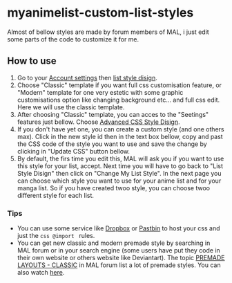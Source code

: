 # myanimelist-custom-list-styles
Almost of bellow styles are made by forum members of MAL, i just edit some parts of the code to customize it for me.

## How to use

1. Go to your [Account settings](http://myanimelist.net/editprofile.php?go=myoptions) then [list style disign](http://myanimelist.net/ownlist/style).
2. Choose "Classic" template if you want full css customisation feature, or "Modern" template for one very estetic with some graphic customisations option like changing background etc... and full css edit. Here we will use the classic template.
3. After choosing "Classic" template, you can acces to the "Seetings" features just bellow. Choose [Advanced CSS Style Disign](http://myanimelist.net/editprofile.php?go=stylepref&do=cssadv).
4. If you don't have yet one, you can create a custom style (and one others max). Click in the new style id then in the text box bellow, copy and past the CSS code of the style you want to use and save the change by clicking in "Update CSS" button bellow. 
5. By default, the firs time you edit this, MAL will ask you if you want to use this style for your list, accept. Next time you will have to go back to "List Style Disign" then click on "Change My List Style". In the next page you can choose which style you want to use for your anime list and for your manga list. So if you have created twoo style, you can choose twoo different style for each list.

### Tips

* You can use some service like [Dropbox](http://dropbox.com/) or [Pastbin](http://pastebin.com/) to host your css and just the ```css @import ``` rules.
* You can get new classic and modern premade style by searching in MAL forum or in your search engine (some users have put they code in their own website or others website like Deviantart). The topic [PREMADE LAYOUTS - CLASSIC](http://myanimelist.net/forum/?topicid=318587) in MAL forum list a lot of premade styles. You can also watch [here](http://myanimelist.net/forum/?clubid=19736).